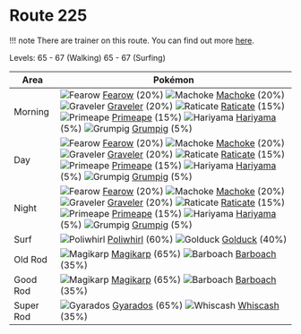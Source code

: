 # Route 225

!!! note
    There are trainer on this route. You can find out more [here](/trainer_changes/route_225/).

Levels: 65 - 67 (Walking) 65 - 67 (Surfing)

Area       | Pokémon
---        | ---
Morning    | ![][022]  [Fearow] (20%) ![][067]  [Machoke] (20%) ![][075]  [Graveler] (20%)  ![][020]  [Raticate] (15%) ![][057]  [Primeape] (15%) ![][297]  [Hariyama] (5%)  ![][326]  [Grumpig] (5%)
Day        | ![][022]  [Fearow] (20%) ![][067]  [Machoke] (20%) ![][075]  [Graveler] (20%)  ![][020]  [Raticate] (15%) ![][057]  [Primeape] (15%) ![][297]  [Hariyama] (5%)  ![][326]  [Grumpig] (5%)
Night      | ![][022]  [Fearow] (20%) ![][067]  [Machoke] (20%) ![][075]  [Graveler] (20%)  ![][020]  [Raticate] (15%) ![][057]  [Primeape] (15%) ![][297]  [Hariyama] (5%)  ![][326]  [Grumpig] (5%)
Surf       | ![][061]  [Poliwhirl] (60%) ![][055]  [Golduck] (40%)
Old Rod    | ![][129]  [Magikarp] (65%) ![][339]  [Barboach] (35%)
Good Rod   | ![][129]  [Magikarp] (65%) ![][339]  [Barboach] (35%)
Super Rod  | ![][130]  [Gyarados] (65%) ![][340]  [Whiscash] (35%)


[020]: https://raw.githubusercontent.com/PokeAPI/sprites/master/sprites/pokemon/20.png "Raticate"
[022]: https://raw.githubusercontent.com/PokeAPI/sprites/master/sprites/pokemon/22.png "Fearow"
[055]: https://raw.githubusercontent.com/PokeAPI/sprites/master/sprites/pokemon/55.png "Golduck"
[057]: https://raw.githubusercontent.com/PokeAPI/sprites/master/sprites/pokemon/57.png "Primeape"
[061]: https://raw.githubusercontent.com/PokeAPI/sprites/master/sprites/pokemon/61.png "Poliwhirl"
[067]: https://raw.githubusercontent.com/PokeAPI/sprites/master/sprites/pokemon/67.png "Machoke"
[075]: https://raw.githubusercontent.com/PokeAPI/sprites/master/sprites/pokemon/75.png "Graveler"
[129]: https://raw.githubusercontent.com/PokeAPI/sprites/master/sprites/pokemon/129.png "Magikarp"
[130]: https://raw.githubusercontent.com/PokeAPI/sprites/master/sprites/pokemon/130.png "Gyarados"
[297]: https://raw.githubusercontent.com/PokeAPI/sprites/master/sprites/pokemon/297.png "Hariyama"
[326]: https://raw.githubusercontent.com/PokeAPI/sprites/master/sprites/pokemon/326.png "Grumpig"
[339]: https://raw.githubusercontent.com/PokeAPI/sprites/master/sprites/pokemon/339.png "Barboach"
[340]: https://raw.githubusercontent.com/PokeAPI/sprites/master/sprites/pokemon/340.png "Whiscash"
[Raticate]: /pokemon_changes/020/
[Fearow]: /pokemon_changes/022/
[Golduck]: /pokemon_changes/055/
[Primeape]: /pokemon_changes/057/
[Poliwhirl]: /pokemon_changes/061/
[Machoke]: /pokemon_changes/067/
[Graveler]: /pokemon_changes/075/
[Magikarp]: /pokemon_changes/129/
[Gyarados]: /pokemon_changes/130/
[Hariyama]: /pokemon_changes/297/
[Grumpig]: /pokemon_changes/326/
[Barboach]: /pokemon_changes/339/
[Whiscash]: /pokemon_changes/340/
